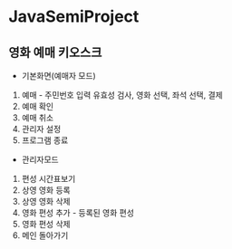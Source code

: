 # JavaSemiProject

## 영화 예매 키오스크

* 기본화면(예매자 모드)
1. 예매 - 주민번호 입력 유효성 검사, 영화 선택, 좌석 선택, 결제
2. 예매 확인
3. 예매 취소
4. 관리자 설정 
5. 프로그램 종료

* 관리자모드
1. 편성 시간표보기
2. 상영 영화 등록
3. 상영 영화 삭제
4. 영화 편성 추가 - 등록된 영화 편성
5. 영화 편성 삭제
6. 메인 돌아가기

